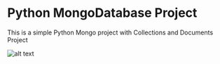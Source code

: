 # Python MongoDatabase Project

This is a simple Python Mongo project with Collections and Documents Project 


![alt text](https://xebialabs.com/wp-content/uploads/files/tool-chest/mongodb.jpg)
